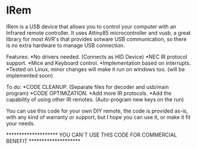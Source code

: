 # IRem
IRem is a USB device that allows you to control your computer with an Infrared remote controller.
It uses Attiny85 microcontroller and vusb, a great library for most AVR's that provides sotware USB communication,
so there is no extra hardware to manage USB connection.

Features:
*No drivers needed. (Connects as HID Device)
*NEC IR protocol support.
*Mice and Keyboard control.
*Implementation based on interrupts.
*Tested on Linux, minor changes will make it run on windows too. (will be implemented soon)

To do:
*CODE CLEANUP. (Separate files for decoder and usb/main program)
*CODE OPTIMIZATION.
*Add more IR protocols.
*Add the capability of using other IR remotes. (Auto-program new keys on the run)

You can use this code for your own DIY remote, the code is provided as-is, with any kind of warranty or support,
but I hope you can use it, or make it fit your needs.

******************** YOU CAN`T USE THIS CODE FOR COMMERCIAL BENEFIT ******************** 
